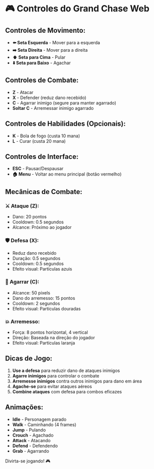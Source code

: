 # 🎮 Controles do Grand Chase Web

## **Controles de Movimento:**
- **⬅️ Seta Esquerda** - Mover para a esquerda
- **➡️ Seta Direita** - Mover para a direita  
- **⬆️ Seta para Cima** - Pular
- **⬇️ Seta para Baixo** - Agachar

## **Controles de Combate:**
- **Z** - Atacar
- **X** - Defender (reduz dano recebido)
- **C** - Agarrar inimigo (segure para manter agarrado)
- **Soltar C** - Arremessar inimigo agarrado

## **Controles de Habilidades (Opcionais):**
- **K** - Bola de fogo (custa 10 mana)
- **L** - Curar (custa 20 mana)

## **Controles de Interface:**
- **ESC** - Pausar/Despausar
- **🏠 Menu** - Voltar ao menu principal (botão vermelho)

## **Mecânicas de Combate:**

### **⚔️ Ataque (Z):**
- Dano: 20 pontos
- Cooldown: 0.5 segundos
- Alcance: Próximo ao jogador

### **🛡️ Defesa (X):**
- Reduz dano recebido
- Duração: 0.5 segundos
- Cooldown: 0.5 segundos
- Efeito visual: Partículas azuis

### **🤝 Agarrar (C):**
- Alcance: 50 pixels
- Dano do arremesso: 15 pontos
- Cooldown: 2 segundos
- Efeito visual: Partículas douradas

### **💥 Arremesso:**
- Força: 8 pontos horizontal, 4 vertical
- Direção: Baseada na direção do jogador
- Efeito visual: Partículas laranja

## **Dicas de Jogo:**
1. **Use a defesa** para reduzir dano de ataques inimigos
2. **Agarre inimigos** para controlar o combate
3. **Arremesse inimigos** contra outros inimigos para dano em área
4. **Agache-se** para evitar ataques aéreos
5. **Combine ataques** com defesa para combos eficazes

## **Animações:**
- **Idle** - Personagem parado
- **Walk** - Caminhando (4 frames)
- **Jump** - Pulando
- **Crouch** - Agachado
- **Attack** - Atacando
- **Defend** - Defendendo
- **Grab** - Agarrando

Divirta-se jogando! 🎮
